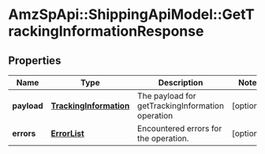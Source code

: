 # AmzSpApi::ShippingApiModel::GetTrackingInformationResponse

## Properties
Name | Type | Description | Notes
------------ | ------------- | ------------- | -------------
**payload** | [**TrackingInformation**](TrackingInformation.md) | The payload for getTrackingInformation operation | [optional] 
**errors** | [**ErrorList**](ErrorList.md) | Encountered errors for the operation. | [optional] 


